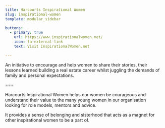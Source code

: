 ```yaml
---
title: Harcourts Inspirational Women
slug: inspirational-women
template: modular_sidebar

buttons:
  - primary: true
    url: https://www.inspirationalwomen.net/
    icon: fa-external-link
    text: Visit InspirationalWomen.net

---
```


An initiative to encourage and help women to share their stories, their lessons learned building a real estate career whilst juggling the demands of family and personal expectations.

===

Harcourts Inspirational Women helps our women be courageous and understand their value to the many young women in our organisation looking for role models, mentors and advice.

It provides a sense of belonging and sisterhood that acts as a magnet for other inspirational women to be a part of.